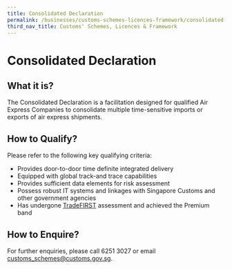 ```yaml
---
title: Consolidated Declaration
permalink: /businesses/customs-schemes-licences-framework/consolidated-declaration
third_nav_title: Customs' Schemes, Licences & Framework
---
```


# Consolidated Declaration

## What it is?

The Consolidated Declaration is a facilitation designed for qualified Air Express Companies to consolidate multiple time-sensitive imports or exports of air express shipments.

## How to Qualify?

Please refer to the following key qualifying criteria:

-   Provides door-to-door time definite integrated delivery
-   Equipped with global track-and trace capabilities
-   Provides sufficient data elements for risk assessment
-   Possess robust IT systems and linkages with Singapore Customs and other government agencies
-   Has undergone  [TradeFIRST](https://www.customs.gov.sg/businesses/customs-schemes-licences-framework/tradefirst)  assessment and achieved the Premium band

## How to Enquire?

For further enquiries, please call 6251 3027 or email  [customs_schemes@customs.gov.sg](mailto:customs_schemes@customs.gov.sg).
